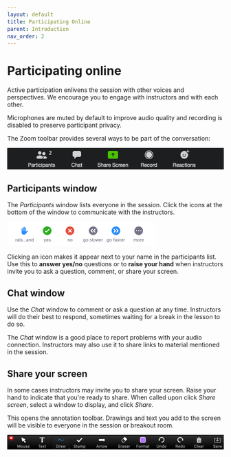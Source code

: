 ```yaml
---
layout: default
title: Participating Online
parent: Introduction 
nav_order: 2
---
```

# Participating online
Active participation enlivens the session with other voices and perspectives. We encourage you to engage with instructors and with each other.    

Microphones are muted by default to improve audio quality and recording is disabled to preserve participant privacy.    

The Zoom toolbar provides several ways to be part of the conversation:

![Zoom Toolbar](img/zoom_toolbar.png)

## Participants window
The _Participants_ window lists everyone in the session. Click the icons at the bottom of the window to communicate with the instructors.

![Menu at bottom of participants window](img/participants_window_menu.png)

Clicking an icon makes it appear next to your name in the participants list. Use this to **answer yes/no** questions or to **raise your hand** when instructors invite you to ask a question, comment, or share your screen.

## Chat window
Use the _Chat_ window to comment or ask a question at any time. Instructors will do their best to respond, sometimes waiting for a break in the lesson to do so.

The _Chat_ window is a good place to report problems with your audio connection. Instructors may also use it to share links to material mentioned in the session.

## Share your screen
In some cases instructors may invite you to share your screen. Raise your hand to indicate that you're ready to share. When called upon click _Share screen_, select a window to display, and click _Share_.

This opens the annotation toolbar. Drawings and text you add to the screen will be visible to everyone in the session or breakout room.

![The annotation toolbar](img/annotate_toolbar.png)
